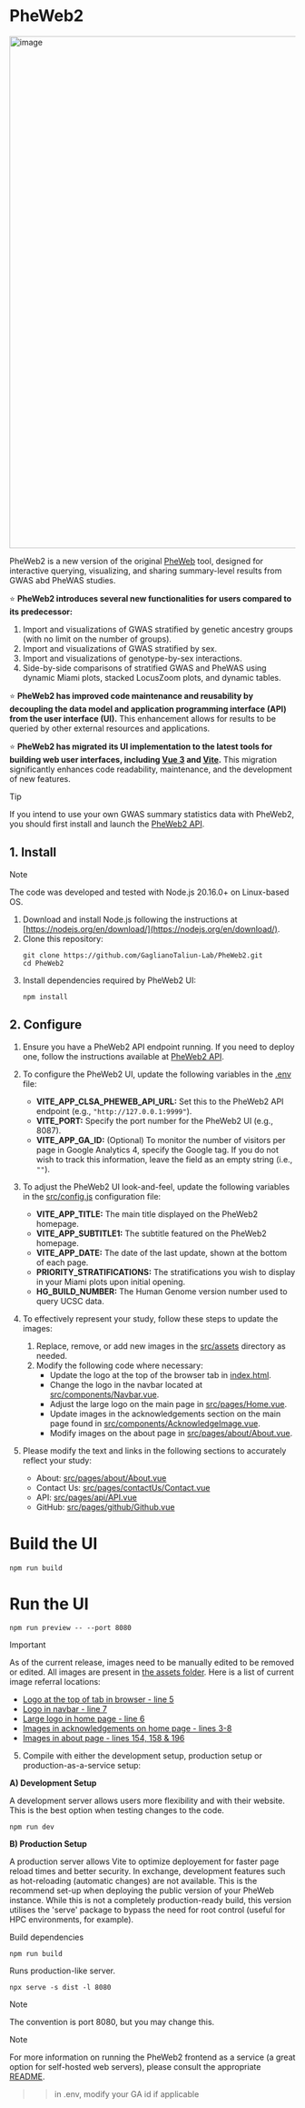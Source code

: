 # PheWeb2

<img width="1600" height="900" alt="image" src="https://github.com/user-attachments/assets/3f823732-523a-4659-8173-f4bd42e80a7a" />


PheWeb2 is a new version of the original [PheWeb](https://github.com/statgen/pheweb) tool, designed for interactive querying, visualizing, and sharing summary-level results from GWAS abd PheWAS studies.

:star: **PheWeb2 introduces several new functionalities for users compared to its predecessor:**
1. Import and visualizations of GWAS stratified by genetic ancestry groups (with no limit on the number of groups).
2. Import and visualizations of GWAS stratified by sex.
3. Import and visualizations of genotype-by-sex interactions.
4. Side-by-side comparisons of stratified GWAS and PheWAS using dynamic Miami plots, stacked LocusZoom plots, and dynamic tables.


:star: **PheWeb2 has improved code maintenance and reusability by decoupling the data model and application programming interface (API) from the user interface (UI).** This enhancement allows for results to be queried by other external resources and applications.

:star: **PheWeb2 has migrated its UI implementation to the latest tools for building web user interfaces, including [Vue 3](https://vuejs.org/) and [Vite](https://vite.dev/).** This migration significantly enhances code readability, maintenance, and the development of new features.

> [!Tip]
> If you intend to use your own GWAS summary statistics data with PheWeb2, you should first install and launch the [PheWeb2 API](https://github.com/GaglianoTaliun-Lab/PheWeb2-API).


## 1. Install

> [!NOTE]
> The code was developed and tested with Node.js 20.16.0+ on Linux-based OS.

1. Download and install Node.js following the instructions at [https://nodejs.org/en/download/](https://nodejs.org/en/download/).
2. Clone this repository:
   ```
   git clone https://github.com/GaglianoTaliun-Lab/PheWeb2.git
   cd PheWeb2
   ```
3. Install dependencies required by PheWeb2 UI:
   ```
   npm install
   ```

## 2. Configure

1. Ensure you have a PheWeb2 API endpoint running. If you need to deploy one, follow the instructions available at [PheWeb2 API](https://github.com/GaglianoTaliun-Lab/PheWeb2-API).
 
2. To configure the PheWeb2 UI, update the following variables in the [.env](.env) file:
   - **VITE_APP_CLSA_PHEWEB_API_URL:** Set this to the PheWeb2 API endpoint (e.g., `"http://127.0.0.1:9999"`).
   - **VITE_PORT:** Specify the port number for the PheWeb2 UI (e.g., 8087).
   - **VITE_APP_GA_ID:** (Optional) To monitor the number of visitors per page in Google Analytics 4, specify the Google tag. If you do not wish to track this information, leave the field as an empty string (i.e., `""`).
 
3. To adjust the PheWeb2 UI look-and-feel, update the following variables in the [src/config.js](src/config.js) configuration file:
   - **VITE_APP_TITLE:** The main title displayed on the PheWeb2 homepage.
   - **VITE_APP_SUBTITLE1:** The subtitle featured on the PheWeb2 homepage.
   - **VITE_APP_DATE:** The date of the last update, shown at the bottom of each page.
   - **PRIORITY_STRATIFICATIONS:** The stratifications you wish to display in your Miami plots upon initial opening.
   - **HG_BUILD_NUMBER:** The Human Genome version number used to query UCSC data.

4. To effectively represent your study, follow these steps to update the images:
   1. Replace, remove, or add new images in the [src/assets](src/assets) directory as needed.
   2. Modify the following code where necessary:
      - Update the logo at the top of the browser tab in [index.html](index.html).
      - Change the logo in the navbar located at [src/components/Navbar.vue](src/components/Navbar.vue).
      - Adjust the large logo on the main page in [src/pages/Home.vue](src/pages/Home.vue).
      - Update images in the acknowledgements section on the main page found in [src/components/AcknowledgeImage.vue](src/components/AcknowledgeImage.vue).
      - Modify images on the about page in [src/pages/about/About.vue](src/pages/about/About.vue).

5. Please modify the text and links in the following sections to accurately reflect your study:
   - About: [src/pages/about/About.vue](src/pages/about/About.vue)
   - Contact Us: [src/pages/contactUs/Contact.vue](src/pages/contactUs/Contact.vue)
   - API: [src/pages/api/API.vue](src/pages/api/API.vue)
   - GitHub: [src/pages/github/Github.vue](src/pages/github/Github.vue)

        
# Build the UI
```
npm run build
```

# Run the UI
```
npm run preview -- --port 8080
```

> [!IMPORTANT]
> As of the current release, images need to be manually edited to be removed or edited. 
> All images are present in [the assets folder](src/assets).
> Here is a list of current image referral locations:
> - [Logo at the top of tab in browser - line 5](src/index.html)
> - [Logo in navbar - line 7](src/components/Navbar.vue)
> - [Large logo in home page - line 6](src/pages/Home.vue)
> - [Images in acknowledgements on home page - lines 3-8](src/components/AcknowledgeImage.vue)
> - [Images in about page - lines 154, 158 & 196](src/pages/About.vue)
 
5. Compile with either the development setup, production setup or production-as-a-service setup:

**A) Development Setup**

A development server allows users more flexibility and with their website. This is the best option when testing changes to the code.
```
npm run dev
```

**B) Production Setup**

A production server allows Vite to optimize deployement for faster page reload times and better security. In exchange, development features such as hot-reloading (automatic changes) are not available. This is the recommend set-up when deploying the public version of your PheWeb instance.
While this is not a completely production-ready build, this version utilises the 'serve' package to bypass the need for root control (useful for HPC environments, for example).

Build dependencies
```
npm run build
```

Runs production-like server. 

```
npx serve -s dist -l 8080
```
> [!NOTE]
> The convention is port 8080, but you may change this.

 

> [!NOTE]
> For more information on running the PheWeb2 frontend as a service (a great option for self-hosted web servers), please consult the appropriate [README](service/README.md).

>> in .env, modify your GA id if applicable
